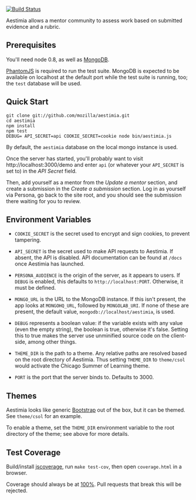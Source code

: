 [![Build Status](https://travis-ci.org/mozilla/aestimia.png)](https://travis-ci.org/mozilla/aestimia)

Aestimia allows a mentor community to assess work based on submitted
evidence and a rubric.

## Prerequisites

You'll need node 0.8, as well as [MongoDB][].

[PhantomJS][] is required to run the test suite. MongoDB is expected
to be available on localhost at the default port while the test suite is
running, too; the `test` database will be used.

## Quick Start

    git clone git://github.com/mozilla/aestimia.git
    cd aestimia
    npm install
    npm test
    DEBUG= API_SECRET=api COOKIE_SECRET=cookie node bin/aestimia.js

By default, the `aestimia` database on the local mongo instance is used.

Once the server has started, you'll probably want to visit
http://localhost:3000/demo and enter `api` (or whatever your `API_SECRET`
is set to) in the *API Secret* field.

Then, add yourself as a mentor from the *Update a mentor* section, and
create a submission in the *Create a submission* section. Log in as
yourself via Persona, go back to the site root, and you should see
the submission there waiting for you to review.

## Environment Variables

* `COOKIE_SECRET` is the secret used to encrypt and sign cookies,
  to prevent tampering.

* `API_SECRET` is the secret used to make API requests to
  Aestimia. If absent, the API is disabled. API documentation
  can be found at `/docs` once Aestimia has launched.

* `PERSONA_AUDIENCE` is the origin of the server, as it appears
  to users. If `DEBUG` is enabled, this defaults to
  `http://localhost:PORT`. Otherwise, it must be defined.

* `MONGO_URL` is the URL to the MongoDB instance. If this isn't
  present, the app looks at `MONGOHQ_URL`, followed by
  `MONGOLAB_URI`. If none of these are present, the default value,
  `mongodb://localhost/aestimia`, is used.

* `DEBUG` represents a boolean value: if the variable exists
  with any value (even the empty string), the boolean is true,
  otherwise it's false. Setting this to true makes the server
  use unminified source code on the client-side, among other
  things.

* `THEME_DIR` is the path to a theme. Any relative paths are resolved
  based on the root directory of Aestimia. Thus setting
  `THEME_DIR` to `theme/csol` would activate the Chicago Summer of
  Learning theme.

* `PORT` is the port that the server binds to. Defaults to 3000.

## Themes

Aestimia looks like generic [Bootstrap][] out of the box, but it
can be themed. See `theme/csol` for an example.

To enable a theme, set the `THEME_DIR` environment variable to
the root directory of the theme; see above for more details.

## Test Coverage

Build/install [jscoverage][], run `make test-cov`, then open
`coverage.html` in a browser.

Coverage should always be at [100%][]. Pull requests that break this will
be rejected.

  [Bootstrap]: http://twitter.github.io/bootstrap/
  [MongoDB]: http://www.mongodb.org/
  [PhantomJS]: http://phantomjs.org/
  [bin/aestimia.js]: https://github.com/mozilla/aestimia/blob/master/bin/aestimia.js
  [jscoverage]: https://github.com/visionmedia/node-jscoverage
  [100%]: http://labs.toolness.com/temp/aestimia-coverage.html
